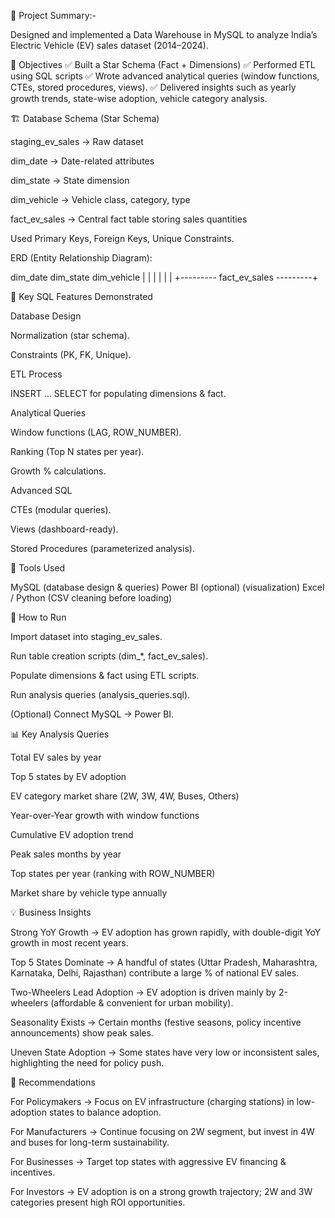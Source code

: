 📌 Project Summary:-

Designed and implemented a Data Warehouse in MySQL to analyze India’s Electric Vehicle (EV) sales dataset (2014–2024).

🔹 Objectives
✅ Built a Star Schema (Fact + Dimensions)
✅ Performed ETL using SQL scripts
✅ Wrote advanced analytical queries (window functions, CTEs, stored procedures, views).
✅ Delivered insights such as yearly growth trends, state-wise adoption, vehicle category analysis.

🏗️ Database Schema (Star Schema)

staging_ev_sales → Raw dataset

dim_date → Date-related attributes

dim_state → State dimension

dim_vehicle → Vehicle class, category, type

fact_ev_sales → Central fact table storing sales quantities

Used Primary Keys, Foreign Keys, Unique Constraints.

ERD (Entity Relationship Diagram):


   dim_date        dim_state        dim_vehicle
      |               |                 |
      |               |                 |
      +--------- fact_ev_sales ---------+



🔹 Key SQL Features Demonstrated

Database Design

Normalization (star schema).

Constraints (PK, FK, Unique).

ETL Process

INSERT … SELECT for populating dimensions & fact.

Analytical Queries

Window functions (LAG, ROW_NUMBER).

Ranking (Top N states per year).

Growth % calculations.

Advanced SQL

CTEs (modular queries).

Views (dashboard-ready).

Stored Procedures (parameterized analysis).

🔹 Tools Used

MySQL (database design & queries)
Power BI (optional) (visualization)
Excel / Python (CSV cleaning before loading)

🔹 How to Run

Import dataset into staging_ev_sales.

Run table creation scripts (dim_*, fact_ev_sales).

Populate dimensions & fact using ETL scripts.

Run analysis queries (analysis_queries.sql).

(Optional) Connect MySQL → Power BI.

📊 Key Analysis Queries

Total EV sales by year

Top 5 states by EV adoption

EV category market share (2W, 3W, 4W, Buses, Others)

Year-over-Year growth with window functions

Cumulative EV adoption trend

Peak sales months by year

Top states per year (ranking with ROW_NUMBER)

Market share by vehicle type annually

💡 Business Insights

Strong YoY Growth → EV adoption has grown rapidly, with double-digit YoY growth in most recent years.

Top 5 States Dominate → A handful of states (Uttar Pradesh, Maharashtra, Karnataka, Delhi, Rajasthan) contribute a large % of national EV sales.

Two-Wheelers Lead Adoption → EV adoption is driven mainly by 2-wheelers (affordable & convenient for urban mobility).

Seasonality Exists → Certain months (festive seasons, policy incentive announcements) show peak sales.

Uneven State Adoption → Some states have very low or inconsistent sales, highlighting the need for policy push.

📌 Recommendations

For Policymakers → Focus on EV infrastructure (charging stations) in low-adoption states to balance adoption.

For Manufacturers → Continue focusing on 2W segment, but invest in 4W and buses for long-term sustainability.

For Businesses → Target top states with aggressive EV financing & incentives.

For Investors → EV adoption is on a strong growth trajectory; 2W and 3W categories present high ROI opportunities.


